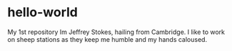 # hello-world
My 1st repository
Im Jeffrey Stokes, hailing from Cambridge. I like to work on sheep stations as they keep me humble and my hands caloused. 
